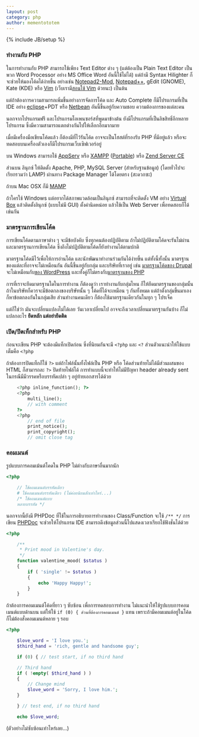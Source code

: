 ```yaml
---
layout: post
category: php
author: mementototem
---
```

{% include JB/setup %}

### ทำงานกับ PHP

ในการทำงานกับ PHP สามารถใช้เพียง Text Editor ต่าง ๆ (แต่ต้องเป็น Plain Text Editor เป็นพวก Word Processor อย่าง MS Office Word อันนี้ใช้ไม่ได้) แต่ถ้ามี Syntax Hilighter ก็จะช่วยให้มองโค้ดได้ง่ายขึ้น อย่างเช่น [Notepad2-Mod](http://portableapps.com/apps/development/notepad2-mod_portable), [Notepad++](http://notepad-plus-plus.org/), gEdit (GNOME), Kate (KDE) หรือ [Vim](http://www.vim.org/) (เว็บเรามี[สอนใช้ Vim](/vi) ด้วยนะ) เป็นต้น

แต่ถ้าต้องการความสามารถเพิ่มขึ้นอย่างการจัดการโค้ด และ Auto Complete ก็มีโปรแกรมที่เป็น IDE อย่าง [eclipse](http://www.eclipse.org/)+PDT หรือ [Netbean](http://netbeans.org/features/php/index.html) อันนี้ขึ้นอยู่กับความชอบ ความต้องการของแต่ละคน 

นอกจากโปรแกรมฟรี และโปรแกรมโอเพนซอร์สที่พูดมาข้างต้น ยังมีโปรแกรมที่เป็นลิขสิทธิ์อีกหลายโปรแกรม ซึ่งมีความสามารถแตกต่างกันไปให้เลือกอีกมากมาย 

เมื่อมีเครื่องมือเขียนโค้ดแล้ว ก็ต้องมีที่ไว้รันโค้ด อาจจะเป็นโฮสต์ที่รองรับ PHP ที่มีอยู่แล้ว หรือจะทดสอบบนเครื่องตัวเองก็มีโปรแกรมเว็บเซิฟเวอร์อยู่ 

บน Windows สามารถใช้ [AppServ](http://www.appservnetwork.com/) หรือ [XAMPP](http://www.apachefriends.org/en/xampp.html) ([Portable](http://portableapps.com/apps/development/xampp)) หรือ [Zend Server CE](http://www.zend.com/en/products/server-ce/)

ส่วนบน ลินุกซ์ ให้ติดตั้ง Apache, PHP, MySQL Server (สำหรับฐานข้อมูล) (โดยทั่วไปจะเรียกรวมว่า LAMP) ผ่านทาง Package Manager ได้โดยตรง (สะดวกซะ)

ถ้าบน Mac OSX ก็มี [MAMP](http://www.mamp.info/en/index.html)

ถ้าใครใช้ Windows แต่อยากได้สภาพแวดล้อมเป็นลินุกซ์ สามารถที่จะติดตั้ง VM อย่าง [Virtual Box](https://www.virtualbox.org/) แล้วติดตั้งลินุกซ์ (แบบไม่มี GUI) ตั้งค่านิดหน่อย แล้วใช้เป็น Web Server เพื่อทดสอบก็ได้เช่นกัน

### มาตรฐานการเขียนโค้ด

การเขียนโค้ดตามภาษาต่าง ๆ จะมีข้อบังคับ ซึ่งทุกคนต้องปฏิบัติตาม ถ้าไม่ปฏิบัติตามโค้ดจะรันไม่ผ่าน และมาตรฐานการเขียนโค้ด ซึ่งถึงไม่ปฏิบัติตามโค้ดก็ยังทำงานได้ตามปกติ 

มาตรฐานโค้ดมีไว้เพื่อให้การอ่านโค้ด และนักพัฒนาทำงานร่วมกันได้ง่ายขึ้น แต่ทั้งนี้ทั้งนั้น มาตรฐานของแต่ละที่อาจจะไม่เหมือนกัน อันนี้ขึ้นอยู่กับกลุ่ม และบริษัทที่เราอยู่ เช่น [มาตรฐานโค้ดของ Drupal](http://drupal.org/coding-standards) จะไม่เหมือนกับ[ของ WordPress](http://codex.wordpress.org/WordPress_Coding_Standards) และทั้งคู่ก็ไม่ตรงกับ[มาตรฐานของ PHP](http://www.dagbladet.no/development/phpcodingstandard/)

การที่เราจะยึดมาตรฐานใดในการทำงาน ก็ต้องดูว่า เราทำงานกับกลุ่มไหน ก็ให้ยึดมาตรฐานของกลุ่มนั้น ถ้าในบริษัทก็ควรจะมีข้อตกลงของบริษัทนั้น ๆ โค้ดที่ได้จะเหมือน ๆ กันทั้งหมด แต่ถ้าตั้งกลุ่มขึ้นมาเอง ก็หาข้อตกลงกันในกลุ่มเสีย ส่วนทำงานคนเดียว ก็ต้องใช้มาตรฐานเดียวกันในทุก ๆ โปรเจ็ค 

แต่ก็ใช่ว่า มันจะเปลี่ยนแปลงไม่ได้เลย วันเวลาเปลี่ยนไป อาจจะถึงเวลาเปลี่ยนมาตรฐานกันบ้าง ก็ไม่แปลกอะไร **ยึดหลัก แต่อย่ายึดติด** 

### เปิด/ปิดเท็กสำหรับ PHP

ก่อนจะเขียน PHP จะต้องมีแท็กเปิดก่อน ซึ่งที่นิยมกันจะมี `<?php` และ `<?` ส่วนตัวแนะนำให้ใช้แบบเต็มคือ `<?php`

ถ้าต้องการปิดแท็กก็ใช้ `?>` แต่ถ้าไฟล์นั้นทั้งไฟล์เป็น PHP หรือ โค้ดส่วนท้ายไม่ได้มีส่วนผสมของ HTML ก็สามารถละ `?>` ปิดท้ายไฟล์ได้ การทำแบบนี้จะทำให้ไม่มีปัญหา header already sent ในกรณีมีมีวรรคหรือบรรทัดเปล่า ๆ อยู่ท้ายเอกสารได้ด้วย 

```php
    <?php inline_function(); ?>
    <?php
        multi_line();
        // with comment
    ?>
    <?php
        // end of file
        print_notice();
        print_copyright();
        // omit close tag 
```

### คอมเมนต์

รูปแบบการคอมเม้นต์โคดใน PHP ไม่ต่างกับภาษาอื่นมากนัก

```php
<?php

    // ใช้คอมเมนต์บรรทัดเดียว
    # ใช้คอมเมนต์บรรทัดเดียว (ไม่ค่อยนิยมสักเท่าไหร่...)
    /* ใช้คอมเมนต์แบบ
    หลายบรรทัด */
```

นอกจากนี้ยังมี PHPDoc ที่ใช้ในการอธิบายการทำงานของ Class/Function จะใช้ `/** */` การเขียน [PHPDoc](http://www.phpdoc.org/) จะช่วยให้โปรแกรม IDE สามารถดึงข้อมูลส่วนนี้ไปแสดงเวลาเรียกใช้ฟังชั่นได้ด้วย

```php
<?php

    /**
     * Print mood in Valentine's day.
     */
    function valentine_mood( $status )
    {
        if ( 'single' != $status )
        {
            echo 'Happy Happy!';
        }
    }
```

ถ้าต้องการคอมเมนต์โค้ดที่ยาว ๆ ซับซ้อน เพื่อการทดสอบการทำงาน ไม่แนะนำให้ใช้รูปแบบการคอมเมนต์แบบด้านบน แต่ให้ใช้ `if (0) { ส่วนที่ต้องการคอมเมนต์ }` แทน เพราะถ้ามีคอมเมนต์อยู่ในโค้ดก็ไม่ต้องสั่งคอมเมนต์หลาย ๆ รอบ

```php
<?php

    $love_word = 'I love you.';
    $third_hand = 'rich, gentle and handsome guy';

    if (0) { // test start, if no third hand

    // Third hand
    if ( !empty( $third_hand ) )
    {
        // Change mind
        $love_word = 'Sorry, I love him.';
    }

    } // test end, if no third hand

    echo $love_word;
```

(ตัวอย่างไม่ซับซ้อนเท่าไหร่เลย...)
